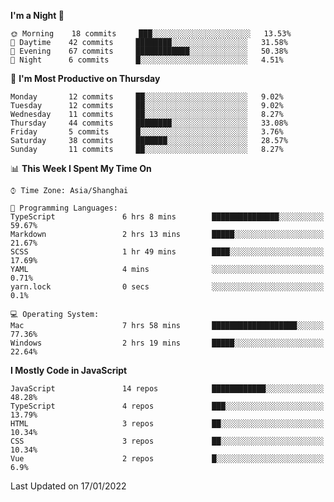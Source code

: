 <!--START_SECTION:waka-->
**I'm a Night 🦉** 

```text
🌞 Morning    18 commits     ███░░░░░░░░░░░░░░░░░░░░░░   13.53% 
🌆 Daytime    42 commits     ████████░░░░░░░░░░░░░░░░░   31.58% 
🌃 Evening    67 commits     ████████████░░░░░░░░░░░░░   50.38% 
🌙 Night      6 commits      █░░░░░░░░░░░░░░░░░░░░░░░░   4.51%

```
📅 **I'm Most Productive on Thursday** 

```text
Monday       12 commits     ██░░░░░░░░░░░░░░░░░░░░░░░   9.02% 
Tuesday      12 commits     ██░░░░░░░░░░░░░░░░░░░░░░░   9.02% 
Wednesday    11 commits     ██░░░░░░░░░░░░░░░░░░░░░░░   8.27% 
Thursday     44 commits     ████████░░░░░░░░░░░░░░░░░   33.08% 
Friday       5 commits      █░░░░░░░░░░░░░░░░░░░░░░░░   3.76% 
Saturday     38 commits     ███████░░░░░░░░░░░░░░░░░░   28.57% 
Sunday       11 commits     ██░░░░░░░░░░░░░░░░░░░░░░░   8.27%

```


📊 **This Week I Spent My Time On** 

```text
⌚︎ Time Zone: Asia/Shanghai

💬 Programming Languages: 
TypeScript               6 hrs 8 mins        ███████████████░░░░░░░░░░   59.67% 
Markdown                 2 hrs 13 mins       █████░░░░░░░░░░░░░░░░░░░░   21.67% 
SCSS                     1 hr 49 mins        ████░░░░░░░░░░░░░░░░░░░░░   17.69% 
YAML                     4 mins              ░░░░░░░░░░░░░░░░░░░░░░░░░   0.71% 
yarn.lock                0 secs              ░░░░░░░░░░░░░░░░░░░░░░░░░   0.1%

💻 Operating System: 
Mac                      7 hrs 58 mins       ███████████████████░░░░░░   77.36% 
Windows                  2 hrs 19 mins       █████░░░░░░░░░░░░░░░░░░░░   22.64%

```

**I Mostly Code in JavaScript** 

```text
JavaScript               14 repos            ████████████░░░░░░░░░░░░░   48.28% 
TypeScript               4 repos             ███░░░░░░░░░░░░░░░░░░░░░░   13.79% 
HTML                     3 repos             ██░░░░░░░░░░░░░░░░░░░░░░░   10.34% 
CSS                      3 repos             ██░░░░░░░░░░░░░░░░░░░░░░░   10.34% 
Vue                      2 repos             █░░░░░░░░░░░░░░░░░░░░░░░░   6.9%

```



 Last Updated on 17/01/2022
<!--END_SECTION:waka-->

<!--
**likaiqiang/likaiqiang** is a ✨ _special_ ✨ repository because its `README.md` (this file) appears on your GitHub profile.

Here are some ideas to get you started:

- 🔭 I’m currently working on ...
- 🌱 I’m currently learning ...
- 👯 I’m looking to collaborate on ...
- 🤔 I’m looking for help with ...
- 💬 Ask me about ...
- 📫 How to reach me: ...
- 😄 Pronouns: ...
- ⚡ Fun fact: ...
-->
